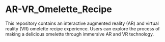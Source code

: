 # AR-VR_Omelette_Recipe
This repository contains an interactive augmented reality (AR) and virtual reality (VR) omelette recipe experience. Users can explore the process of making a delicious omelette through immersive AR and VR technology.
